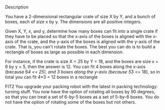 Description

You have a 2-dimensional rectangular crate of size X by Y, and a bunch of boxes, each of size x by y. 
The dimensions are all positive integers.

Given X, Y, x, and y, determine how many boxes can fit into a single crate if they have to be placed so that the x-axis of 
the boxes is aligned with the x-axis of the crate, and the y-axis of the boxes is aligned with the y-axis of the crate. 
That is, you can't rotate the boxes. The best you can do is to build a rectangle of boxes as large as possible in each dimension.

For instance, if the crate is size X = 25 by Y = 18, and the boxes are size x = 6 by y = 5, then the answer is 12. 
You can fit 4 boxes along the x-axis (because 6*4 <= 25), and 3 boxes along the y-axis (because 5*3 <= 18), 
so in total you can fit 4*3 = 12 boxes in a rectangle

FIT2
You upgrade your packing robot with the latest in packing technology: turning stuff. 
You now have the option of rotating all boxes by 90 degrees, so that you can treat a set of 6-by-5 boxes as a set of 5-by-6 boxes. 
You do not have the option of rotating some of the boxes but not others.
